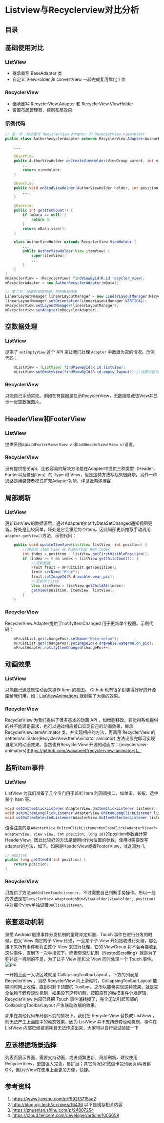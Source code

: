 # Listview与Recyclerview对比分析

## 目录

## 基础使用对比
### **ListView**
- 继承重写 BaseAdapter 类
- 自定义 ViewHolder 和 convertView 一起完成复用优化工作

### **RecyclerView**
- 继承重写 RecyclerView.Adapter 和 RecyclerView.ViewHolder
- 设置布局管理器，控制布局效果

### 示例代码
```java
// 第一步：继承重写 RecyclerView.Adapter 和 RecyclerView.ViewHolder
public class AuthorRecyclerAdapter extends RecyclerView.Adapter<AuthorRecyclerAdapter.AuthorViewHolder> {

    ...

    @Override
    public AuthorViewHolder onCreateViewHolder(ViewGroup parent, int viewType) {
        ...
        return viewHolder;
    }

    @Override
    public void onBindViewHolder(AuthorViewHolder holder, int position) {
        ...
    }

    @Override
    public int getItemCount() {
        if (mData == null) {
            return 0;
        }
        return mData.size();
    }

    class AuthorViewHolder extends RecyclerView.ViewHolder {
        ...
        public AuthorViewHolder(View itemView) {
            super(itemView);
            ...
        }
    }
}
mRecyclerView = (RecyclerView) findViewById(R.id.recycler_view);
mRecyclerAdapter = new AuthorRecyclerAdapter(mData);

// 第二步：设置布局管理器，控制布局效果
LinearLayoutManager linearLayoutManager = new LinearLayoutManager(RecyclerDemoActivity.this);
linearLayoutManager.setOrientation(LinearLayoutManager.VERTICAL);
mRecyclerView.setLayoutManager(linearLayoutManager);
mRecyclerView.setAdapter(mRecyclerAdapter);
```

## 空数据处理
### **ListView**
提供了 `setEmptyView` 这个 API 来让我们处理 `Adapter` 中数据为空的情况。示例代码：
```java
    mListView = (ListView) findViewById(R.id.listview);
    mListView.setEmptyView(findViewById(R.id.empty_layout));//设置内容为空时显示的视图
```
### **RecyclerView**
只能自己手动实现。例如在有数据是显示RecyclerView，无数据隐藏该View并显示一张空数据图片。

## HeaderView和FooterView
### **ListView**
提供系统api`addFooterView(View v)`和`addHeaderView(View v)`设置。
### **RecyclerView**
没有提供相关api，比较容易的解决方法是在Adapter中提供三种类型（Header，Footer以及普通Item）的 Type 和 View，但是这种方法写起来很麻烦。另外一种思路是用装饰者模式扩充Adapter功能，详见[张鸿洋博客](https://blog.csdn.net/lmj623565791/article/details/51854533)

## 局部刷新
### **ListView**
更新ListView的数据源后，通过Adapter的notifyDataSetChanged通知视图更新。好处是比较简单，坏处是它会重绘每个Item。因此局部更新推荐手动调用`adapter.getView()`方法，示例代码：
```java
    public void updateItemView(ListView listView, int position) {
        //换算成 Item View 在 ViewGroup 中的 index
        int index = position - listView.getFirstVisiblePosition();
        if (index >= 0 && index < listView.getChildCount()) {
            //更新数据
            Fruit fruit = mFruitList.get(position);
            fruit.setName("Pear");
            fruit.setImageId(R.drawable.pear_pic);
            //更新单个Item
            View itemView = listView.getChildAt(index);
            getView(position, itemView, listView);
        }
    }
```
### **RecyclerView**
RecyclerView.Adapter提供了notifyItemChanged 用于更新单个视图。示例代码：
```java
    mFruitList.get(changePos).setName("Watermelon");
    mFruitList.get(changePos).setImageId(R.drawable.watermelon_pic);
    mFruitAdapter.notifyItemChanged(changePos++);
```

## 动画效果
### **ListView**
只能自己通过属性动画来操作 Item 的视图。 Github 也有很多封装得好好的开源库给我们用，如：[ListViewAnimations](https://link.jianshu.com/?t=https://github.com/nhaarman/ListViewAnimations) 就封装了大量的效果。
### **RecyclerView**
RecyclerView 为我们提供了很多基本的动画 API ，如增删移改。若觉得系统提供的并不能满足需求，也可以通过相应接口实现自己的动画效果，继承 RecyclerView.ItemAnimator 类，并实现相应的方法，再调用 RecyclerView 的 setItemAnimator(RecyclerView.ItemAnimator animator) 方法设置完即可实现自定义的动画效果。当然也有RecyclerView 开源的动画库：(recyclerview-animators)[https://github.com/wasabeef/recyclerview-animators]。

## 监听item事件
### **ListView**
ListView 为我们准备了几个专门用于监听 Item 的回调接口，如单击、长按、选中某个 Item 等。
``` java
void setOnItemClickListener(AdapterView.OnItemClickListener listener);
void setOnItemLongClickListener(AdapterView.OnItemLongClickListener listener);
void setOnItemSelectedListener(AdapterView.OnItemSelectedListener listener);
```
值得注意的是`AdapterView.OnItemClickListener#onItemClick(AdapterView<?> adapterView, View view, int position, long id)`的position参数会计算HeaderView。因此比较好的方法是使用id作为位置的参数，使用id需要改写adapter的方法，如下。如果是HeaderView或者FooterView，id返回为-1。
```java
// Adapter
public long getItemId(int position) {
    return position;
}
```
### **RecyclerView**
只提供了方法`addOnItemTouchListener`，不过需要自己判断手势操作。所以一般的做法是在`RecyclerView.Adapter#onBindViewHolder(viewHolder, position)`中对每个view单独设置`OnClickListener`。

## 嵌套滚动机制
熟悉 Android 触摸事件分发机制的童鞋肯定知道，Touch 事件在进行分发的时候，由父 View 向它的子 View 传递，一旦某个子 View 开始接收进行处理，那么接下来所有事件都将由这个 View 来进行处理，它的 ViewGroup 将不会再接收到这些事件，直到下一次手指按下。而嵌套滚动机制（NestedScrolling）就是为了弥补这一机制的不足，为了让子 View 能和父 View 同时处理一个 Touch 事件。
![pic](./src/list_recycler_1.gif)

一开始上面一大块区域就是 CollapsingToolbarLayout ，下方的列表是 RecyclerView ，当然 RecyclerView 向上滑动时，CollapsingToolbarLayout 能够同时网上收缩，直到只剩下顶部的 Toolbar。之所以能够实现这种效果，就是完全依赖于嵌套滚动机制，如果没有这套机制，按照原有的触摸事件分发逻辑， RecyclerView 内部已经把 Touch 事件消耗掉了，完全无法引起顶部的 CollapsingToolbarLayout 产生联动收缩的效果。

如果在其他代码布局都不变的情况下，我们把 RecyclerView 替换成 ListView ，则无法产生上面图中的动态效果，因为 ListView 并不支持嵌套滚动机制，事件在 ListView 内部已经被消耗且无法传递出来，大家可以自行尝试验证一下

## 应该根据场景选择
列表页展示界面，需要支持动画，或者频繁更新，局部刷新，建议使用RecyclerView，更加强大完善，易扩展；其它情况(如微信卡包列表页)两者都OK，但ListView在使用上会更加方便，快捷。


## 参考资料
1. https://www.jianshu.com/p/f592f3715ae2
2. http://blog.qiji.tech/archives/16436
以下是缓存相关内容
3. https://zhuanlan.zhihu.com/p/24807254
4. https://cloud.tencent.com/developer/article/1005658


